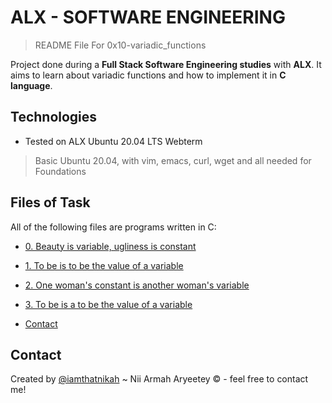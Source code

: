# ALX - SOFTWARE ENGINEERING
> README File For 0x10-variadic_functions

Project done during a **Full Stack Software Engineering studies** with **ALX**. It aims to learn about variadic functions and how to implement it in **C language**.

## Technologies
* Tested on ALX Ubuntu 20.04 LTS Webterm
> Basic Ubuntu 20.04, with vim, emacs, curl, wget and all needed for Foundations

## Files of Task
All of the following files are programs written in C:

* [0. Beauty is variable, ugliness is constant](#0-sum_them_all.c)
* [1. To be is to be the value of a variable](#1-print_numbers.c)
* [2. One woman's constant is another woman's variable](#2-print_strings.c)
* [3. To be is a to be the value of a variable](#3-print_all.c)

* [Contact](#contact)

## Contact
Created by [@iamthatnikah](https://www.twitter.com/) ~ Nii Armah Aryeetey &copy; - feel free to contact me!
